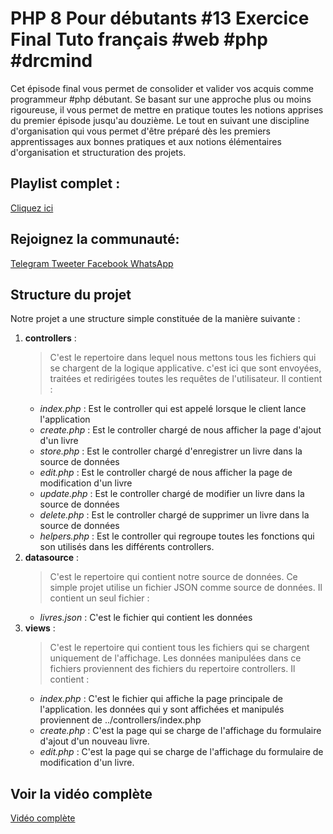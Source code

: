 # PHP 8 Pour débutants #13 Exercice Final Tuto français #web #php #drcmind
 Cet épisode final vous permet de consolider et valider vos acquis comme programmeur #php  débutant. Se basant sur une approche plus ou moins rigoureuse, il vous permet de mettre en pratique toutes les notions apprises du premier épisode jusqu'au douzième. Le tout en suivant une discipline d'organisation qui vous permet d'être préparé dès les premiers apprentissages aux bonnes pratiques et aux notions élémentaires d'organisation et structuration des projets.
 ## Playlist complet :
 [Cliquez ici ](https://www.youtube.com/playlist?list=PLT2KSPhMMiqoETKQeC-Gu2_MD5jtcp_L9)

## Rejoignez la communauté: 
[Telegram ](https://t.me/+bn_KQqOUyv9hOWI0)
[Tweeter ](https://twitter.com/drcmin2)
[Facebook ](https://facebook.com/DrcMin2)
[WhatsApp ](https://chat.whatsapp.com/BdRKTITTrWS1VBb8t2s15a)
## Structure du projet
Notre projet a une structure simple constituée de la manière suivante :
1. **controllers** :
    >C'est le repertoire dans lequel nous mettons tous les fichiers qui se chargent
    de la logique applicative. c'est ici que sont envoyées, traitées et redirigées toutes les requêtes de l'utilisateur. Il contient :
    - *index.php* : Est le controller qui est appelé lorsque le client lance l'application
    - *create.php* : Est le controller chargé de nous afficher la page d'ajout d'un livre
    - *store.php* : Est le controller chargé d'enregistrer un livre dans la source de données
    - *edit.php* : Est le controller chargé de nous afficher la page de modification d'un livre
    - *update.php* : Est le controller chargé de modifier un livre dans la source de données
    - *delete.php* : Est le controller chargé de supprimer un livre dans la source de données
    - *helpers.php* : Est le controller qui regroupe toutes les fonctions qui son utilisés dans les différents controllers.
2. **datasource** :
    >C'est le repertoire qui contient notre source de données. Ce simple projet utilise un fichier JSON comme source de données. Il contient un seul fichier :
    - *livres.json* : C'est le fichier qui contient les données
3. **views** :
    >C'est le repertoire qui contient tous les fichiers qui se chargent uniquement de l'affichage. Les données manipulées dans ce fichiers proviennent des fichiers du repertoire controllers. Il contient :
    - *index.php* : C'est le fichier qui affiche la page principale de l'application. les données qui y sont affichées et manipulés proviennent de ../controllers/index.php
    - *create.php* : C'est la page qui se charge de l'affichage du formulaire d'ajout d'un nouveau livre.
    - *edit.php* : C'est la page qui se charge de l'affichage du formulaire de modification d'un livre.
## Voir la vidéo complète
[Vidéo complète](https://youtu.be/qQJbNhp9cww)